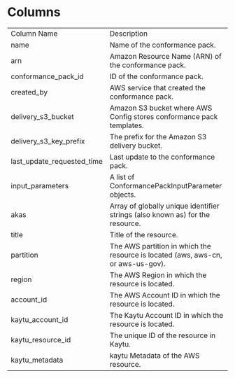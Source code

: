 # Columns  

<table>
	<tr><td>Column Name</td><td>Description</td></tr>
	<tr><td>name</td><td>Name of the conformance pack.</td></tr>
	<tr><td>arn</td><td>Amazon Resource Name (ARN) of the conformance pack.</td></tr>
	<tr><td>conformance_pack_id</td><td>ID of the conformance pack.</td></tr>
	<tr><td>created_by</td><td>AWS service that created the conformance pack.</td></tr>
	<tr><td>delivery_s3_bucket</td><td>Amazon S3 bucket where AWS Config stores conformance pack templates.</td></tr>
	<tr><td>delivery_s3_key_prefix</td><td>The prefix for the Amazon S3 delivery bucket.</td></tr>
	<tr><td>last_update_requested_time</td><td>Last update to the conformance pack.</td></tr>
	<tr><td>input_parameters</td><td>A list of ConformancePackInputParameter objects.</td></tr>
	<tr><td>akas</td><td>Array of globally unique identifier strings (also known as) for the resource.</td></tr>
	<tr><td>title</td><td>Title of the resource.</td></tr>
	<tr><td>partition</td><td>The AWS partition in which the resource is located (aws, aws-cn, or aws-us-gov).</td></tr>
	<tr><td>region</td><td>The AWS Region in which the resource is located.</td></tr>
	<tr><td>account_id</td><td>The AWS Account ID in which the resource is located.</td></tr>
	<tr><td>kaytu_account_id</td><td>The Kaytu Account ID in which the resource is located.</td></tr>
	<tr><td>kaytu_resource_id</td><td>The unique ID of the resource in Kaytu.</td></tr>
	<tr><td>kaytu_metadata</td><td>kaytu Metadata of the AWS resource.</td></tr>
</table>